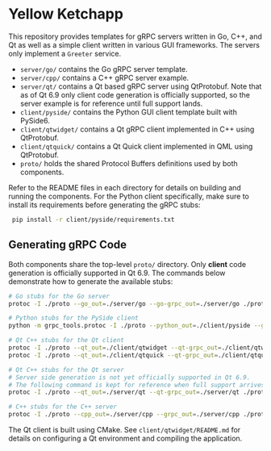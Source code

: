# Yellow Ketchapp

This repository provides templates for gRPC servers written in Go, C++, and Qt as well as a simple client written in various GUI frameworks. The servers only implement a `Greeter` service.

- `server/go/` contains the Go gRPC server template.
- `server/cpp/` contains a C++ gRPC server example.
- `server/qt/` contains a Qt based gRPC server using QtProtobuf.
  Note that as of Qt 6.9 only client code generation is officially
  supported, so the server example is for reference until full support
  lands.
- `client/pyside/` contains the Python GUI client template built with PySide6.
- `client/qtwidget/` contains a Qt gRPC client implemented in C++ using QtProtobuf.
- `client/qtquick/` contains a Qt Quick client implemented in QML using QtProtobuf.
- `proto/` holds the shared Protocol Buffers definitions used by both components.

Refer to the README files in each directory for details on building and running the components.
For the Python client specifically, make sure to install its requirements before
generating the gRPC stubs:

```bash
 pip install -r client/pyside/requirements.txt
```

## Generating gRPC Code

Both components share the top-level `proto/` directory. Only **client** code
generation is officially supported in Qt 6.9. The commands below demonstrate
how to generate the available stubs:

```bash
# Go stubs for the Go server
protoc -I ./proto --go_out=./server/go --go-grpc_out=./server/go ./proto/helloworld.proto

# Python stubs for the PySide client
python -m grpc_tools.protoc -I ./proto --python_out=./client/pyside --grpc_python_out=./client/pyside ./proto/helloworld.proto

# Qt C++ stubs for the Qt client
protoc -I ./proto --qt_out=./client/qtwidget --qt-grpc_out=./client/qtwidget ./proto/helloworld.proto
protoc -I ./proto --qt_out=./client/qtquick --qt-grpc_out=./client/qtquick ./proto/helloworld.proto

# Qt C++ stubs for the Qt server
# Server side generation is not yet officially supported in Qt 6.9.
# The following command is kept for reference when full support arrives.
protoc -I ./proto --qt_out=./server/qt --qt-grpc_out=./server/qt ./proto/helloworld.proto

# C++ stubs for the C++ server
protoc -I ./proto --cpp_out=./server/cpp --grpc_out=./server/cpp ./proto/helloworld.proto
```

The Qt client is built using CMake. See `client/qtwidget/README.md` for details on configuring a Qt environment and compiling the application.
